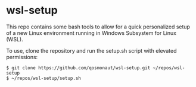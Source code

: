 # wsl-setup
This repo contains some bash tools to allow for a quick personalized setup of a new Linux environment running in Windows Subsystem for Linux (WSL).

To use, clone the repository and run the setup.sh script with elevated permissions:
```
$ git clone https://github.com/qosmonaut/wsl-setup.git ~/repos/wsl-setup
$ ~/repos/wsl-setup/setup.sh
```
